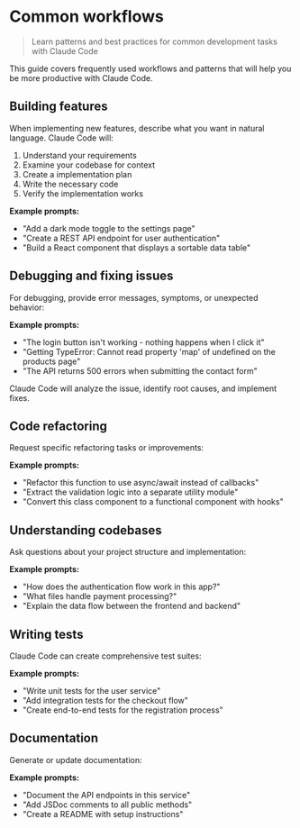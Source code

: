 # Common workflows

> Learn patterns and best practices for common development tasks with Claude Code

This guide covers frequently used workflows and patterns that will help you be more productive with Claude Code.

## Building features

When implementing new features, describe what you want in natural language. Claude Code will:

1. Understand your requirements
2. Examine your codebase for context
3. Create a implementation plan
4. Write the necessary code
5. Verify the implementation works

**Example prompts:**
- "Add a dark mode toggle to the settings page"
- "Create a REST API endpoint for user authentication"
- "Build a React component that displays a sortable data table"

## Debugging and fixing issues

For debugging, provide error messages, symptoms, or unexpected behavior:

**Example prompts:**
- "The login button isn't working - nothing happens when I click it"
- "Getting TypeError: Cannot read property 'map' of undefined on the products page"
- "The API returns 500 errors when submitting the contact form"

Claude Code will analyze the issue, identify root causes, and implement fixes.

## Code refactoring

Request specific refactoring tasks or improvements:

**Example prompts:**
- "Refactor this function to use async/await instead of callbacks"
- "Extract the validation logic into a separate utility module"
- "Convert this class component to a functional component with hooks"

## Understanding codebases

Ask questions about your project structure and implementation:

**Example prompts:**
- "How does the authentication flow work in this app?"
- "What files handle payment processing?"
- "Explain the data flow between the frontend and backend"

## Writing tests

Claude Code can create comprehensive test suites:

**Example prompts:**
- "Write unit tests for the user service"
- "Add integration tests for the checkout flow"
- "Create end-to-end tests for the registration process"

## Documentation

Generate or update documentation:

**Example prompts:**
- "Document the API endpoints in this service"
- "Add JSDoc comments to all public methods"
- "Create a README with setup instructions"